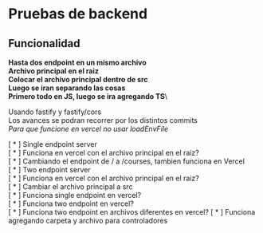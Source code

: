 # Pruebas de backend

## Funcionalidad

**Hasta dos endpoint en un mismo archivo**\
**Archivo principal en el raiz**\
**Colocar el archivo principal dentro de src**\
**Luego se iran separando las cosas**\
**Primero todo en JS, luego se ira agregando TS**\

Usando fastify y fastify/cors\
Los avances se podran recorrer por los distintos commits\
*Para que funcione en vercel no usar loadEnvFile*

[ * ] Single endpoint server\
[ * ] Funciona en vercel con el archivo principal en el raiz?\
[ * ] Cambiando el endpoint de / a /courses, tambien funciona en Vercel\
[ * ] Two endpoint server\
[ * ] Funciona en vercel con el archivo principal en el raiz?\
[ * ] Cambiar el archivo principal a src\
[ * ] Funciona single endpoint en vercel?\
[ * ] Funciona two endpoint en vercel?\
[ * ] Funciona two endpoint en archivos diferentes en vercel?
[ * ] Funciona agregando carpeta y archivo para controladores

